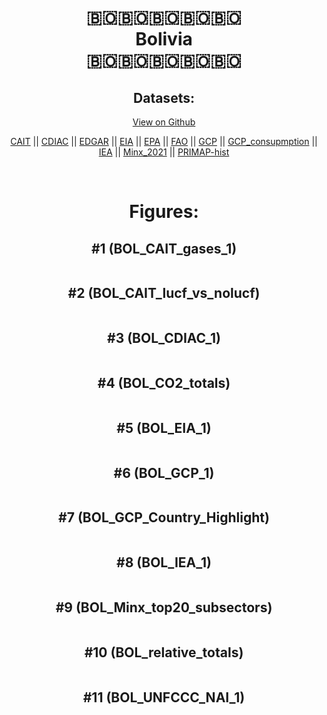 
<center>
<h1 align="center">
🇧🇴🇧🇴🇧🇴🇧🇴🇧🇴
<br>
Bolivia
<br>
🇧🇴🇧🇴🇧🇴🇧🇴🇧🇴
</h1>
<h2>Datasets:</h2>
<p><a href="https://github.com/dquintani/GreenhouseData/tree/master/country_data/BOL_Bolivia/data">View on Github</a>
<br></p><p><a href="data/BOL_CAIT.csv">CAIT</a> || <a href="data/BOL_CDIAC.csv">CDIAC</a> || <a href="data/BOL_EDGAR.csv">EDGAR</a> || <a href="data/BOL_EIA.csv">EIA</a> || <a href="data/BOL_EPA.csv">EPA</a> || <a href="data/BOL_FAO.csv">FAO</a> || <a href="data/BOL_GCP.csv">GCP</a> || <a href="data/BOL_GCP_consupmption.csv">GCP_consupmption</a> || <a href="data/BOL_IEA.csv">IEA</a> || <a href="data/BOL_Minx_2021.csv">Minx_2021</a> || <a href="data/BOL_PRIMAP-hist.csv">PRIMAP-hist</a></p><p><br></p>
<h1>Figures:</h1><h2>#1 (BOL_CAIT_gases_1)</h2>
<p><img alt="" src="figures/BOL_CAIT_gases_1.png" /></p><h2>#2 (BOL_CAIT_lucf_vs_nolucf)</h2>
<p><img alt="" src="figures/BOL_CAIT_lucf_vs_nolucf.png" /></p><h2>#3 (BOL_CDIAC_1)</h2>
<p><img alt="" src="figures/BOL_CDIAC_1.png" /></p><h2>#4 (BOL_CO2_totals)</h2>
<p><img alt="" src="figures/BOL_CO2_totals.png" /></p><h2>#5 (BOL_EIA_1)</h2>
<p><img alt="" src="figures/BOL_EIA_1.png" /></p><h2>#6 (BOL_GCP_1)</h2>
<p><img alt="" src="figures/BOL_GCP_1.png" /></p><h2>#7 (BOL_GCP_Country_Highlight)</h2>
<p><img alt="" src="figures/BOL_GCP_Country_Highlight.png" /></p><h2>#8 (BOL_IEA_1)</h2>
<p><img alt="" src="figures/BOL_IEA_1.png" /></p><h2>#9 (BOL_Minx_top20_subsectors)</h2>
<p><img alt="" src="figures/BOL_Minx_top20_subsectors.png" /></p><h2>#10 (BOL_relative_totals)</h2>
<p><img alt="" src="figures/BOL_relative_totals.png" /></p><h2>#11 (BOL_UNFCCC_NAI_1)</h2>
<p><img alt="" src="figures/BOL_UNFCCC_NAI_1.png" /></p>